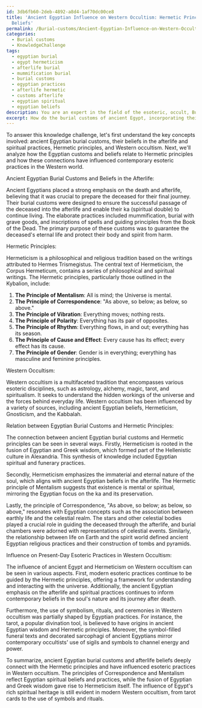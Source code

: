 ```yaml
---
id: 3db6fb60-2deb-4892-a8d4-1af70dc00ce8
title: 'Ancient Egyptian Influence on Western Occultism: Hermetic Principles and Afterlife
  Beliefs'
permalink: /Burial-customs/Ancient-Egyptian-Influence-on-Western-Occultism-Hermetic-Principles-and-Afterlife-Beliefs/
categories:
  - Burial customs
  - KnowledgeChallenge
tags:
  - egyptian burial
  - egypt hermeticism
  - afterlife burial
  - mummification burial
  - burial customs
  - egyptian practices
  - afterlife hermetic
  - customs afterlife
  - egyptian spiritual
  - egyptian beliefs
description: You are an expert in the field of the esoteric, occult, Burial customs and Education. You are a writer of tests, challenges, books and deep knowledge on Burial customs for initiates and students to gain deep insights and understanding from. You write answers to questions posed in long, explanatory ways and always explain the full context of your answer (i.e., related concepts, formulas, examples, or history), as well as the step-by-step thinking process you take to answer the challenges. Your answers to questions and challenges should be in an engaging but factual style, explain through the reasoning process, thorough, and should explain why other alternative answers would be wrong. Summarize the key themes, ideas, and conclusions at the end.
excerpt: How do the burial customs of ancient Egypt, incorporating their beliefs in the afterlife and spiritual practices, relate to the Hermetic principles and influence present-day esoteric practices in Western occultism?
---
```

To answer this knowledge challenge, let's first understand the key concepts involved: ancient Egyptian burial customs, their beliefs in the afterlife and spiritual practices, Hermetic principles, and Western occultism. Next, we'll analyze how the Egyptian customs and beliefs relate to Hermetic principles and how these connections have influenced contemporary esoteric practices in the Western world.

Ancient Egyptian Burial Customs and Beliefs in the Afterlife:

Ancient Egyptians placed a strong emphasis on the death and afterlife, believing that it was crucial to prepare the deceased for their final journey. Their burial customs were designed to ensure the successful passage of the deceased into the afterlife and enable their ka (spiritual double) to continue living. The elaborate practices included mummification, burial with grave goods, and inscriptions of spells and guiding principles from the Book of the Dead. The primary purpose of these customs was to guarantee the deceased's eternal life and protect their body and spirit from harm.

Hermetic Principles:

Hermeticism is a philosophical and religious tradition based on the writings attributed to Hermes Trismegistus. The central text of Hermeticism, the Corpus Hermeticum, contains a series of philosophical and spiritual writings. The Hermetic principles, particularly those outlined in the Kybalion, include:

1. **The Principle of Mentalism**: All is mind; the Universe is mental.
2. **The Principle of Correspondence**: "As above, so below; as below, so above."
3. **The Principle of Vibration**: Everything moves; nothing rests.
4. **The Principle of Polarity**: Everything has its pair of opposites.
5. **The Principle of Rhythm**: Everything flows, in and out; everything has its season.
6. **The Principle of Cause and Effect**: Every cause has its effect; every effect has its cause.
7. **The Principle of Gender**: Gender is in everything; everything has masculine and feminine principles.

Western Occultism:

Western occultism is a multifaceted tradition that encompasses various esoteric disciplines, such as astrology, alchemy, magic, tarot, and spiritualism. It seeks to understand the hidden workings of the universe and the forces behind everyday life. Western occultism has been influenced by a variety of sources, including ancient Egyptian beliefs, Hermeticism, Gnosticism, and the Kabbalah.

Relation between Egyptian Burial Customs and Hermetic Principles:

The connection between ancient Egyptian burial customs and Hermetic principles can be seen in several ways. Firstly, Hermeticism is rooted in the fusion of Egyptian and Greek wisdom, which formed part of the Hellenistic culture in Alexandria. This synthesis of knowledge included Egyptian spiritual and funerary practices.

Secondly, Hermeticism emphasizes the immaterial and eternal nature of the soul, which aligns with ancient Egyptian beliefs in the afterlife. The Hermetic principle of Mentalism suggests that existence is mental or spiritual, mirroring the Egyptian focus on the ka and its preservation.

Lastly, the principle of Correspondence, "As above, so below; as below, so above," resonates with Egyptian concepts such as the association between earthly life and the celestial realm. The stars and other celestial bodies played a crucial role in guiding the deceased through the afterlife, and burial chambers were adorned with representations of celestial events. Similarly, the relationship between life on Earth and the spirit world defined ancient Egyptian religious practices and their construction of tombs and pyramids.

Influence on Present-Day Esoteric Practices in Western Occultism:

The influence of ancient Egypt and Hermeticism on Western occultism can be seen in various aspects. First, modern esoteric practices continue to be guided by the Hermetic principles, offering a framework for understanding and interacting with the universe. Additionally, the ancient Egyptian emphasis on the afterlife and spiritual practices continues to inform contemporary beliefs in the soul's nature and its journey after death.

Furthermore, the use of symbolism, rituals, and ceremonies in Western occultism was partially shaped by Egyptian practices. For instance, the tarot, a popular divination tool, is believed to have origins in ancient Egyptian wisdom and Hermetic principles. Moreover, the symbol-filled funeral texts and decorated sarcophagi of ancient Egyptians mirror contemporary occultists' use of sigils and symbols to channel energy and power.

To summarize, ancient Egyptian burial customs and afterlife beliefs deeply connect with the Hermetic principles and have influenced esoteric practices in Western occultism. The principles of Correspondence and Mentalism reflect Egyptian spiritual beliefs and practices, while the fusion of Egyptian and Greek wisdom gave rise to Hermeticism itself. The influence of Egypt's rich spiritual heritage is still evident in modern Western occultism, from tarot cards to the use of symbols and rituals.
